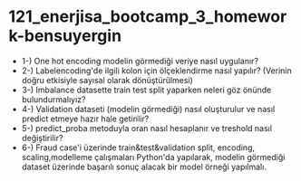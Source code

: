 # 121_enerjisa_bootcamp_3_homework-bensuyergin
<ul> 
<li> 1-) One hot encoding modelin görmediği veriye nasıl uygulanır? </li>
<li> 2-) Labelencoding'de ilgili kolon için ölçeklendirme nasıl yapılır? (Verinin doğru etkisiyle sayısal olarak dönüştürülmesi) </li>
<li> 3-) Imbalance datasette train test split yaparken neleri göz önünde bulundurmalıyız? </li>
<li> 4-) Validation dataseti (modelin görmediği) nasıl oluşturulur ve nasıl predict etmeye hazır hale getirilir? </li>
<li> 5-) predict_proba metoduyla oran nasıl hesaplanır ve treshold nasıl değiştirilir? </li>
<li> 6-) Fraud case'i üzerinde train&test&validation split, encoding, scaling,modelleme çalışmaları Python'da yapılarak, modelin görmediği dataset üzerinde başarılı sonuç alacak bir model örneği yapılmalı. </li>
</ul> 
